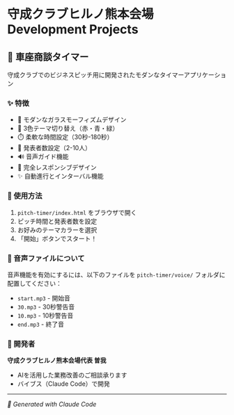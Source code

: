 # 守成クラブヒルノ熊本会場 Development Projects

## 🎯 車座商談タイマー

守成クラブでのビジネスピッチ用に開発されたモダンなタイマーアプリケーション

### ✨ 特徴
- 🎨 モダンなガラスモーフィズムデザイン
- 🌈 3色テーマ切り替え（赤・青・緑）
- ⏱️ 柔軟な時間設定（30秒-180秒）
- 👥 発表者数設定（2-10人）
- 🔊 音声ガイド機能
- 📱 完全レスポンシブデザイン
- ✨ 自動進行とインターバル機能

### 🚀 使用方法
1. `pitch-timer/index.html` をブラウザで開く
2. ピッチ時間と発表者数を設定
3. お好みのテーマカラーを選択
4. 「開始」ボタンでスタート！

### 🎵 音声ファイルについて
音声機能を有効にするには、以下のファイルを `pitch-timer/voice/` フォルダに配置してください：
- `start.mp3` - 開始音
- `30.mp3` - 30秒警告音
- `10.mp3` - 10秒警告音
- `end.mp3` - 終了音

### 🏢 開発者
**守成クラブヒルノ熊本会場代表 曽我**
- AIを活用した業務改善のご相談承ります
- バイブス（Claude Code）で開発

---

*🤖 Generated with Claude Code*